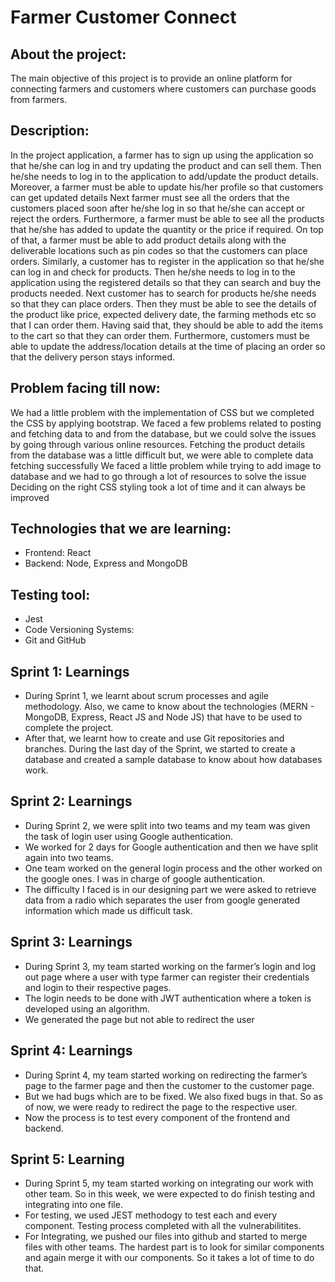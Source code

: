 # Farmer Customer Connect

## About the project:
The main objective of this project is to provide an online platform for connecting farmers and customers where customers can purchase goods from farmers.

## Description:
In the project application, a farmer has to sign up using the application so that he/she can log in and try updating the product and can sell them. Then he/she needs to log in to the application to add/update the product details. Moreover, a farmer must be able to update his/her profile so that customers can get updated details
Next farmer must see all the orders that the customers placed soon after he/she log in so that he/she can accept or reject the orders. Furthermore, a farmer must be able to see all the products that he/she has added to update the quantity or the price if required. On top of that, a farmer must be able to add product details along with the deliverable locations such as pin codes so that the customers can place orders.
Similarly, a customer has to register in the application so that he/she can log in and check for products. Then he/she needs to log in to the application using the registered details so that they can search and buy the products needed.
Next customer has to search for products he/she needs so that they can place orders. Then they must be able to see the details of the product like price, expected delivery date, the farming methods etc so that I can order them. Having said that, they should be able to add the items to the cart so that they can order them. Furthermore, customers must be able to update the address/location details at the time of placing an order so that the delivery person stays informed.

## Problem facing till now:
We had a little problem with the implementation of CSS but we completed the CSS by applying bootstrap.
We faced a few problems related to posting and fetching data to and from the database, but we could solve the issues by going through various online resources.
Fetching the product details from the database was a little difficult but, we were able to complete data fetching successfully
We faced a little problem while trying to add image to database and we had to go through a lot of resources to solve the issue
Deciding on the right CSS styling took a lot of time and it can always be improved





## Technologies that we are learning:

* Frontend: React
* Backend: Node, Express and MongoDB

## Testing tool:
* Jest
* Code Versioning Systems:
* Git and GitHub

## Sprint 1: Learnings
* During Sprint 1, we learnt about scrum processes and agile methodology. Also, we came to know about the technologies (MERN - MongoDB, Express, React JS and Node JS) that have to be used to complete the project. 
* After that, we learnt how to create and use Git repositories and branches. During the last day of the Sprint, we started to create a database and created a sample database to know about how databases work.

## Sprint 2: Learnings
* During Sprint 2, we were split into two teams and my team was given the task of login user using Google authentication. 
* We worked for 2 days for Google authentication and then we have split again into two teams. 
* One team worked on the general login process and the other worked on the google ones. I was in charge of google authentication. 
* The difficulty I faced is in our designing part we were asked to retrieve data from a radio which separates the user from google generated information which made us difficult task.

## Sprint 3: Learnings
* During Sprint 3, my team started working on the farmer’s login and log out page where a user with type farmer can register their credentials and login to their respective pages.
* The login needs to be done with JWT authentication where a token is developed using an algorithm. 
* We generated the page but not able to redirect the user

## Sprint 4: Learnings
* During Sprint 4, my team started working on redirecting the farmer’s page to the farmer page and then the customer to the customer page. 
* But we had bugs which are to be fixed. We also fixed bugs in that. So as of now, we were ready to redirect the page to the respective user.
* Now the process is to test every component of the frontend and backend.

## Sprint 5: Learning
* During Sprint 5, my team started working on integrating our work with other team. So in this week, we were expected to do finish testing and integrating into one file. 
* For testing, we used JEST methodogy to test each and every component. Testing process completed with all the vulnerabilitites.
* For Integrating, we pushed our files into github and started to merge files with other teams. The hardest part is to look for similar components and again merge it with our components. So it takes a lot of time to do that.


